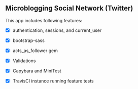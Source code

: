 ## Microblogging Social Network (Twitter)

This app includes following features:

- [x] authentication, sessions, and current_user

- [x] bootstrap-sass

- [x] acts_as_follower gem

- [x] Validations

- [x] Capybara and MiniTest

- [x] TravisCI instance running feature tests



